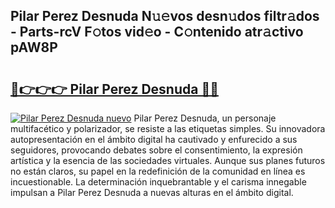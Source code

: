 ## Pilar Perez Desnuda N𝚞𝚎vos desn𝚞dos filtr𝚊dos - Parts-rcV F𝚘tos vid𝚎o - C𝚘ntenido atr𝚊ctivo pAW8P

# <h2><a href="http://mb287f.tromn.icu/?c=Pilar+Perez+Desnuda">🔗👉👉👉 Pilar Perez Desnuda 🔗🔗</a></h2>

[![Pilar Perez Desnuda nuevo](https://i.imgur.com/pEAQMta.gif)](http://mb287f.tromn.icu/?c=Pilar+Perez+Desnuda)
Pilar Perez Desnuda, un personaje multifacético y polarizador, se resiste a las etiquetas simples. Su innovadora autopresentación en el ámbito digital ha cautivado y enfurecido a sus seguidores, provocando debates sobre el consentimiento, la expresión artística y la esencia de las sociedades virtuales. Aunque sus planes futuros no están claros, su papel en la redefinición de la comunidad en línea es incuestionable. La determinación inquebrantable y el carisma innegable impulsan a Pilar Perez Desnuda a nuevas alturas en el ámbito digital.
